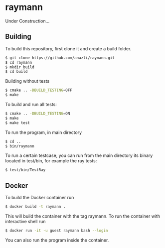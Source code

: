 # raymann
Under Construction...

Building
--------
To build this repository, first clone it and create a build folder.
```bash
$ git clone https://github.com/anazli/raymann.git
$ cd raymann
$ mkdir build
$ cd build
```
Building without tests
```bash
$ cmake .. -DBUILD_TESTING=OFF
$ make
```
To build and run all tests:
```bash
$ cmake .. -DBUILD_TESTING=ON
$ make
$ make test
```
To run the program, in main directory
```bash
$ cd ..
$ bin/raymann
```

To run a certain testcase, you can run from the main directory its binary located in test/bin, for example the ray tests:
```bash
$ test/bin/TestRay
```

Docker
------
To build the Docker container run
```bash
$ docker build -t raymann .
```
This will build the container with the tag raymann.
To run the container with interactive shell run
```bash
$ docker run -it -u guest raymann bash --login
```
You can also run the program inside the container.
